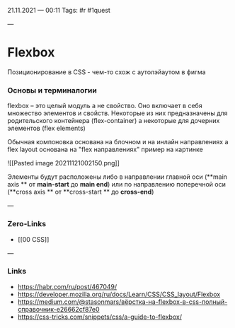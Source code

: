 21.11.2021 — 00:11
Tags: #r #1quest 

—
# Flexbox 
Позиционирование в CSS - чем-то схож с аутолэйаутом в фигма

### Основы и терминалогии
flexbox – это целый модуль а не свойство. Оно включает в себя множество элементов и свойств. Некоторые из них предназначены для родительского контейнера (flex-container) а некоторые для дочерних элементов (flex elements)

Обычная компоновка основана на блочном и на инлайн направлениях а flex layout основана на "flex направлениях" пример на картинке

![[Pasted image 20211121002150.png]]

Элементы будут расположены либо в направлении главной оси (**main axis **  от  **main-start** до **main end**) или по направлению поперечной оси (**cross axis ** от **cross-start ** до **cross-end**)







—
### Zero-Links
-  [[00 CSS]]

—
### Links
- https://habr.com/ru/post/467049/
- https://developer.mozilla.org/ru/docs/Learn/CSS/CSS_layout/Flexbox
- https://medium.com/@stasonmars/вёрстка-на-flexbox-в-css-полный-справочник-e26662cf87e0
- https://css-tricks.com/snippets/css/a-guide-to-flexbox/